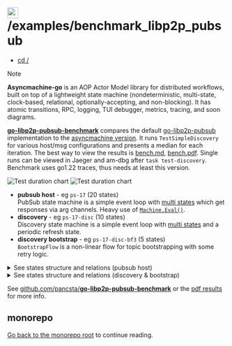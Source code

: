 # <img src="https://pancsta.github.io/assets/asyncmachine-go/logo.png" height="25"/> /examples/benchmark_libp2p_pubsub

- [cd /](/)

> [!NOTE]
> **Asyncmachine-go** is an AOP Actor Model library for distributed workflows, built on top of a lightweight state
> machine (nondeterministic, multi-state, clock-based, relational, optionally-accepting, and non-blocking). It has
> atomic transitions, RPC, logging, TUI debugger, metrics, tracing, and soon diagrams.

[**go-libp2p-pubsub-benchmark**](https://github.com/pancsta/go-libp2p-pubsub-benchmark) compares the default
[go-libp2p-pubsub](https://github.com/libp2p/go-libp2p-pubsub) implementation to the [asyncmachine version](https://github.com/pancsta/go-libp2p-pubsub/).
It runs `TestSimpleDiscovery` for various host/msg configurations and presents a median for each iteration. The best
way to view the results is [bench.md](bench.https://github.com/pancsta/go-libp2p-pubsub-benchmark/blob/main/bench.md),
[bench.pdf](https://github.com/pancsta/go-libp2p-pubsub-benchmark/blob/main/assets/bench.pdf). Single runs can
be viewed in Jaeger and am-dbg after `task test-discovery`. Benchmark uses go1.22 traces, thus needs at least this
version.

![Test duration chart](https://pancsta.github.io/assets/asyncmachine-go/libp2-bench.dark.jpg#gh-dark-mode-only)
![Test duration chart](https://pancsta.github.io/assets/asyncmachine-go/libp2-bench.light.png#gh-light-mode-only)

- **pubsub host** - eg `ps-17` (20 states)<br />
  PubSub state machine is a simple event loop with [multi states](/docs/manual.md#multi-states) which get responses via arg
  channels. Heavy use of [`Machine.Eval()`](https://pkg.go.dev/github.com/pancsta/asyncmachine-go/pkg/machine#Machine.Eval).
- **discovery** - eg `ps-17-disc` (10 states)<br />
  Discovery state machine is a simple event loop with [multi states](/docs/manual.md#multi-states) and a periodic
  refresh state.
- **discovery bootstrap** - eg `ps-17-disc-bf3` (5 states)<br />
  `BootstrapFlow` is a non-linear flow for topic bootstrapping with some retry logic.

<details>

<summary>See states structure and relations (pubsub host)</summary>

```go
package states

import am "github.com/pancsta/asyncmachine-go/pkg/machine"

// States define relations between states
var States = am.Struct{
    // peers
    PeersPending: {},
    PeersDead:    {},
    GetPeers:     {Multi: true},

    // peer
    PeerNewStream:   {Multi: true},
    PeerCloseStream: {Multi: true},
    PeerError:       {Multi: true},
    PublishMessage:  {Multi: true},
    BlacklistPeer:   {Multi: true},

    // topic
    GetTopics:       {Multi: true},
    AddTopic:        {Multi: true},
    RemoveTopic:     {Multi: true},
    AnnouncingTopic: {Multi: true},
    TopicAnnounced:  {Multi: true},

    // subscription
    RemoveSubscription: {Multi: true},
    AddSubscription:    {Multi: true},

    // misc
    AddRelay:        {Multi: true},
    RemoveRelay:     {Multi: true},
    IncomingRPC:     {Multi: true},
    AddValidator:    {Multi: true},
    RemoveValidator: {Multi: true},
}
```

</details>

<details>

<summary>See states structure and relations (discovery & bootstrap)</summary>

```go
package discovery

import am "github.com/pancsta/asyncmachine-go/pkg/machine"

// S is a type alias for a list of state names.
type S = am.S

// States define relations between states.
var States = am.Struct{
    Start: {
        Add: S{PoolTimer},
    },
    PoolTimer: {},
    RefreshingDiscoveries: {
        Require: S{Start},
    },
    DiscoveriesRefreshed: {
        Require: S{Start},
    },

    // topics

    DiscoveringTopic: {
        Multi: true,
    },
    TopicDiscovered: {
        Multi: true,
    },

    BootstrappingTopic: {
        Multi: true,
    },
    TopicBootstrapped: {
        Multi: true,
    },

    AdvertisingTopic: {
        Multi: true,
    },
    StopAdvertisingTopic: {
        Multi: true,
    },
}

// StatesBootstrapFlow define relations between states for the bootstrap flow.
var StatesBootstrapFlow = am.Struct{
    Start: {
        Add: S{BootstrapChecking},
    },
    BootstrapChecking: {
        Remove: BootstrapGroup,
    },
    DiscoveringTopic: {
        Remove: BootstrapGroup,
    },
    BootstrapDelay: {
        Remove: BootstrapGroup,
    },
    TopicBootstrapped: {
        Remove: BootstrapGroup,
    },
}

// Groups of mutually exclusive states.

var (
    BootstrapGroup = S{DiscoveringTopic, BootstrapDelay, BootstrapChecking, TopicBootstrapped}
)
```

</details>

See
[github.com/pancsta/**go-libp2p-pubsub-benchmark**](https://github.com/pancsta/go-libp2p-pubsub-benchmark/#libp2p-pubsub-benchmark)
or the [pdf results](https://github.com/pancsta/go-libp2p-pubsub-benchmark/raw/main/assets/bench.pdf) for more info.

## monorepo

[Go back to the monorepo root](/README.md) to continue reading.
